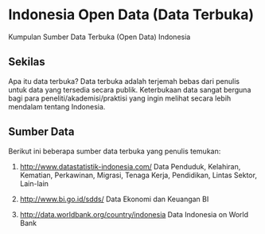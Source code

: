# Indonesia Open Data (Data Terbuka)
Kumpulan Sumber Data Terbuka (Open Data) Indonesia

## Sekilas 
Apa itu data terbuka? Data terbuka adalah terjemah bebas dari penulis
untuk data yang tersedia secara publik. Keterbukaan data sangat
berguna bagi para peneliti/akademisi/praktisi yang ingin melihat
secara lebih mendalam tentang Indonesia.

## Sumber Data
Berikut ini beberapa sumber data terbuka yang penulis temukan:

1. http://www.datastatistik-indonesia.com/ 
Data Penduduk, Kelahiran, Kematian, Perkawinan, Migrasi, Tenaga Kerja,
Pendidikan, Lintas Sektor, Lain-lain

2. http://www.bi.go.id/sdds/
Data Ekonomi dan Keuangan BI

3. http://data.worldbank.org/country/indonesia
Data Indonesia on World Bank
